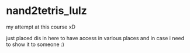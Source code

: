 # nand2tetris_lulz

my attempt at this course xD

just placed dis in here to have access in various places and in case i need to show it to someone :)
